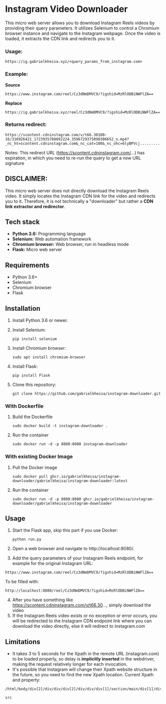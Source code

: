# Instagram Video Downloader

This micro web server allows you to download Instagram Reels videos by providing their query parameters. It utilizes Selenium to control a Chromium browser instance and navigate to the Instagram webpage. Once the video is loaded, it extracts the CDN link and redirects you to it. 

### Usage:
```
https://ig.gabrielkheisa.xyz/<query_params_from_instagram.com>
```
### Example:
**Source**
```
https://www.instagram.com/reel/Cz3dNmDMVC9/?igshid=MzRlODBiNWFlZA==
```
**Replace**
```
https://ig.gabrielkheisa.xyz/reel/Cz3dNmDMVC9/?igshid=MzRlODBiNWFlZA==
```
### Returns redirect:
```
https://scontent.cdninstagram.com/v/t66.30100-16/316926421_1723935788092224_3596729375098306652_n.mp4?_nc_ht=scontent.cdninstagram.com&_nc_cat=100&_nc_ohc=6lyBPVcj...............
```
Notes: This redirect URL (https://scontent.cdninstagram.com/...) has expiration, in which you need to re-run the query to get a new URL signature

## DISCLAIMER:

This micro web server does not directly download the Instagram Reels video. It simply locates the Instagram CDN link for the video and redirects you to it. Therefore, it is not technically a "downloader" but rather a **CDN link extractor and redirector**.

## Tech stack

* **Python 3.6:** Programming language
* **Selenium:** Web automation framework
* **Chromium browser:** Web browser, run in headless mode
* **Flask:** Micro web server

## Requirements

* Python 3.6+
* Selenium
* Chromium browser
* Flask

## Installation

1. Install Python 3.6 or newer.
2. Install Selenium:

    ```
    pip install selenium
    ```

3. Install Chromium browser:

    ```
    sudo apt install chromium-browser
    ```

4. Install Flask:

    ```
    pip install Flask
    ```

5. Clone this repository:

    ```
    git clone https://github.com/gabrielkheisa/instagram-downloader.git
    ```

### With Dockerfile

1. Build the Dockerfile

    ```
    sudo docker build -t instagram-downloader .
    ```

2. Run the container

    ```
    sudo docker run -d -p 8080:8080 instagram-downloader
    ```

### With existing Docker Image

1. Pull the Docker image

    ```
    sudo docker pull ghcr.io/gabrielkheisa/instagram-downloader/gabrielkheisa/instagram-downloader:latest
    ```

2. Run the container

    ```
    sudo docker run -d -p 8080:8080 ghcr.io/gabrielkheisa/instagram-downloader/gabrielkheisa/instagram-downloader
    ```


## Usage

1. Start the Flask app, skip this part if you use Docker:

    ```
    python run.py
    ```

2. Open a web browser and navigate to http://localhost:8080/.
3. Add the query parameters of your Instagram Reels endpoint, for example for the original Instagram URL:
```
https://www.instagram.com/reel/Cz3dNmDMVC9/?igshid=MzRlODBiNWFlZA==
```
To be filled with:
```
http://localhost:8080/reel/Cz3dNmDMVC9/?igshid=MzRlODBiNWFlZA==
```
4. After you have something like https://scontent.cdninstagram.com/v/t66.30..., simply download the video
5. If the Instagram Reels video exists or no exception or error occurs, you will be redirected to the Instagram CDN endpoint link where you can download the video directly, else it will redirect to instagram.com

## Limitations

* It takes 3 to 5 seconds for the Xpath in the remote URL (instagram.com) to be loaded properly, so delay is **implicitly inserted** in the webdriver, making the request relatively longer for each invocation.
* It's possible that Instagram will change their Xpath website structure in the future, so you need to find the new Xpath location. Current Xpath and property:
```
/html/body/div[2]/div/div/div[2]/div/div/div[1]/section/main/div[1]/div/article/div/div[1]/div/div/div/div/div/div/div/video
```
```
src
```
